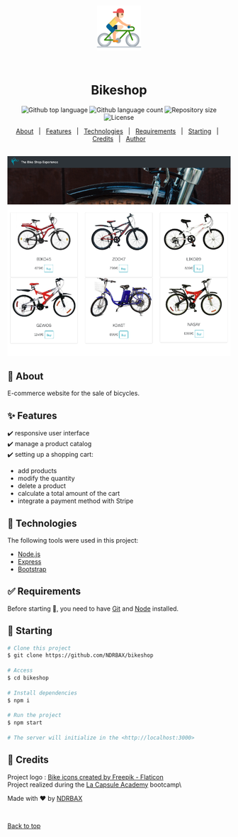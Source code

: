 <div align="center" id="top"> 
  <img src="./assets/bicycle.png" alt="Bikeshop"/ height="100px">

  &#xa0;

  <!-- <a href="https://bikeshop.netlify.app">Demo</a> -->
</div>

<h1 align="center">Bikeshop</h1>

<p align="center">
  <img alt="Github top language" src="https://img.shields.io/github/languages/top/NDRBAX/bikeshop?color=56BEB8">
  <img alt="Github language count" src="https://img.shields.io/github/languages/count/NDRBAX/bikeshop?color=56BEB8">
  <img alt="Repository size" src="https://img.shields.io/github/repo-size/NDRBAX/bikeshop?color=56BEB8">
  <img alt="License" src="https://img.shields.io/github/license/NDRBAX/bikeshop?color=56BEB8">

  <!-- <img alt="Github issues" src="https://img.shields.io/github/issues/{{YOUR_GITHUB_USERNAME}}/bikeshop?color=56BEB8" /> -->

  <!-- <img alt="Github forks" src="https://img.shields.io/github/forks/{{YOUR_GITHUB_USERNAME}}/bikeshop?color=56BEB8" /> -->

  <!-- <img alt="Github stars" src="https://img.shields.io/github/stars/{{YOUR_GITHUB_USERNAME}}/bikeshop?color=56BEB8" /> -->
</p>

<!-- Status -->

<!-- <h4 align="center"> 
	🚧  Bikeshop 🚀 Under construction...  🚧
</h4> 

<hr> -->

<p align="center">
  <a href="#dart-about">About</a> &#xa0; | &#xa0; 
  <a href="#sparkles-features">Features</a> &#xa0; | &#xa0;
  <a href="#rocket-technologies">Technologies</a> &#xa0; | &#xa0;
  <a href="#white_check_mark-requirements">Requirements</a> &#xa0; | &#xa0;
  <a href="#checkered_flag-starting">Starting</a> &#xa0; | &#xa0;
  <a href="#memo-credits">Credits</a> &#xa0; | &#xa0;
  <a href="https://github.com/NDRBAX" target="_blank">Author</a>
</p>

<br>
<img src="./assets/preview.jpeg">

## :dart: About ##

E-commerce website for the sale of bicycles.

## :sparkles: Features ##

:heavy_check_mark: responsive user interface\
:heavy_check_mark: manage a product catalog\
:heavy_check_mark: setting up a shopping cart:                      
- add products
- modify the quantity
- delete a product
- calculate a total amount of the cart
- integrate a payment method with Stripe
## :rocket: Technologies ##

The following tools were used in this project:

- [Node.js](https://nodejs.org/en/)
- [Express](https://expressjs.com/)
- [Bootstrap](https://getbootstrap.com/)

## :white_check_mark: Requirements ##

Before starting :checkered_flag:, you need to have [Git](https://git-scm.com) and [Node](https://nodejs.org/en/) installed.

## :checkered_flag: Starting ##

```bash
# Clone this project
$ git clone https://github.com/NDRBAX/bikeshop

# Access
$ cd bikeshop

# Install dependencies
$ npm i

# Run the project
$ npm start

# The server will initialize in the <http://localhost:3000>
```

## :memo: Credits ##

Project logo : <a href="https://www.flaticon.com/free-icons/bike" title="bike icons">Bike icons created by Freepik - Flaticon</a>\
Project realized during the <a href="https://www.lacapsule.academy/">La Capsule Academy</a> bootcamp\

Made with :heart: by <a href="https://github.com/NDRBAX" target="_blank">NDRBAX</a>

&#xa0;

<a href="#top">Back to top</a>
